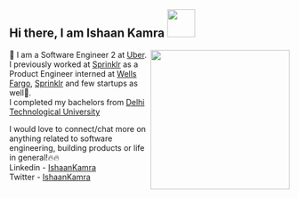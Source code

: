 <!--### Hi there 👋-->

<!--
**ISHAAN1091/ISHAAN1091** is a ✨ _special_ ✨ repository because its `README.md` (this file) appears on your GitHub profile.

Here are some ideas to get you started:

- 🔭 I’m currently working on ...
- 🌱 I’m currently learning ...
- 👯 I’m looking to collaborate on ...
- 🤔 I’m looking for help with ...
- 💬 Ask me about ...
- 📫 How to reach me: ...
- 😄 Pronouns: ...
- ⚡ Fun fact: ...
-->
<h2> Hi there, I am Ishaan Kamra <img src="https://media.giphy.com/media/26Fxy3Iz1ari8oytO/giphy.gif" width="50"></h2>
 <img align='right' src="https://media.giphy.com/media/Yl5VGKskuiKrv6R2pN/giphy.gif" width="250"> 
 
🏫 I am a Software Engineer 2 at [Uber](https://www.uber.com/).        
I previously worked at [Sprinklr](https://www.sprinklr.com/) as a Product Engineer interned at [Wells Fargo](https://www.wellsfargo.com/), [Sprinklr](https://www.sprinklr.com/) and few startups as well🙌.     
I completed my bachelors from [Delhi Technological University](http://dtu.ac.in/)
<br>

I would love to connect/chat more on anything related to software engineering, building products or life in general!🔥🔥       
Linkedin - [IshaanKamra](https://www.linkedin.com/in/ishaankamra/)     
Twitter - [IshaanKamra](https://twitter.com/IshaanKamra)

<br>
